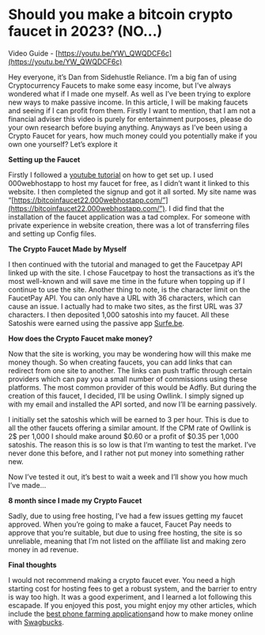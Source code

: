 # Should you make a bitcoin crypto faucet in 2023? (NO...)

Video Guide - [https://youtu.be/YW\_QWQDCF6c](https://youtu.be/YW_QWQDCF6c)

Hey everyone, it’s Dan from Sidehustle Reliance. I’m a big fan of using Cryptocurrency Faucets to make some easy income, but I’ve always wondered what if I made one myself. As well as I’ve been trying to explore new ways to make passive income. In this article, I will be making faucets and seeing if I can profit from them. Firstly I want to mention, that I am not a financial adviser this video is purely for entertainment purposes, please do your own research before buying anything. Anyways as I’ve been using a Crypto Faucet for years, how much money could you potentially make if you own one yourself? Let’s explore it

**Setting up the Faucet**

Firstly I followed a [youtube tutorial](https://www.youtube.com/watch?v=B1xoedunacQ) on how to get set up. I used 000webhostapp to host my faucet for free, as I didn’t want it linked to this website. I then completed the signup and got it all sorted. My site name was “[https://bitcoinfaucet22.000webhostapp.com/”](https://bitcoinfaucet22.000webhostapp.com/”). I did find that the installation of the faucet application was a tad complex. For someone with private experience in website creation, there was a lot of transferring files and setting up Config files.

**The Crypto Faucet Made by Myself**

I then continued with the tutorial and managed to get the Faucetpay API linked up with the site. I chose Faucetpay to host the transactions as it’s the most well-known and will save me time in the future when topping up if I continue to use the site. Another thing to note, is the character limit on the FaucetPay API. You can only have a URL with 36 characters, which can cause an issue. I actually had to make two sites, as the first URL was 37 characters. I then deposited 1,000 satoshis into my faucet. All these Satoshis were earned using the passive app [Surfe.be](https://Surfe.be).

**How does the Crypto Faucet make money?**

Now that the site is working, you may be wondering how will this make me money though. So when creating faucets, you can add links that can redirect from one site to another. The links can push traffic through certain providers which can pay you a small number of commissions using these platforms. The most common provider of this would be Adfly. But during the creation of this faucet, I decided, I’ll be using Owllink. I simply signed up with my email and installed the API sorted, and now I’ll be earning passively.

I initially set the satoshis which will be earned to 3 per hour. This is due to all the other faucets offering a similar amount. If the CPM rate of Owllink is 2$ per 1,000 I should make around $0.60 or a profit of $0.35 per 1,000 satoshis. The reason this is so low is that I’m wanting to test the market. I’ve never done this before, and I rather not put money into something rather new.

Now I’ve tested it out, it’s best to wait a week and I’ll show you how much I’ve made…

**8 month since I made my Crypto Faucet**

Sadly, due to using free hosting, I’ve had a few issues getting my faucet approved. When you’re going to make a faucet, Faucet Pay needs to approve that you’re suitable, but due to using free hosting, the site is so unreliable, meaning that I’m not listed on the affiliate list and making zero money in ad revenue.

**Final thoughts**

I would not recommend making a crypto faucet ever. You need a high starting cost for hosting fees to get a robust system, and the barrier to entry is way too high. It was a good experiment, and I learned a lot following this escapade. If you enjoyed this post, you might enjoy my other articles, which include the [best phone farming applications](https://youtu.be/R24q0e2q9eY)and how to make money online with [Swagbucks](https://youtu.be/bgbpPIXv7oU).
